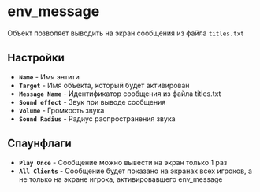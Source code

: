 ﻿# env_message

Объект позволяет выводить на экран сообщения из файла `titles.txt`

## Настройки

- **`Name`** - Имя энтити
- **`Target`** - Имя объекта, который будет активирован
- **`Message Name`** - Идентификатор сообщения из файла titles.txt
- **`Sound effect`** - Звук при выводе сообщения
- **`Volume`** - Громкость звука
- **`Sound Radius`** - Радиус распространения звука

## Спаунфлаги

- **`Play Once`** - Сообщение можно вывести на экран только 1 раз
- **`All Clients`** - Сообщение будет показано на экранах всех игроков, а не только на экране игрока, активировавшего env_message
